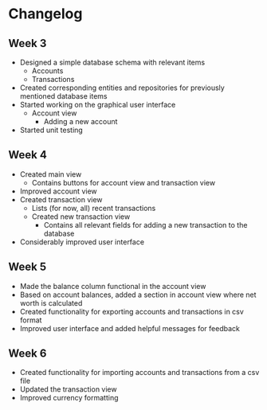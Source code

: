# Changelog

## Week 3

- Designed a simple database schema with relevant items
  - Accounts
  - Transactions
- Created corresponding entities and repositories for previously mentioned database items
- Started working on the graphical user interface
  - Account view
    - Adding a new account
- Started unit testing

## Week 4

- Created main view
  - Contains buttons for account view and transaction view
- Improved account view
- Created transaction view
  - Lists (for now, all) recent transactions
  - Created new transaction view
    - Contains all relevant fields for adding a new transaction to the database
- Considerably improved user interface

## Week 5

- Made the balance column functional in the account view
- Based on account balances, added a section in account view where net worth is calculated
- Created functionality for exporting accounts and transactions in csv format
- Improved user interface and added helpful messages for feedback

## Week 6

- Created functionality for importing accounts and transactions from a csv file
- Updated the transaction view
- Improved currency formatting
